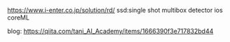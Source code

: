 https://www.i-enter.co.jp/solution/rd/
ssd:single shot multibox detector
ios coreML

blog:
https://qiita.com/tani_AI_Academy/items/1666390f3e717832bd44
